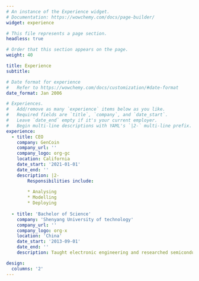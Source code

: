 ```yaml
---
# An instance of the Experience widget.
# Documentation: https://wowchemy.com/docs/page-builder/
widget: experience

# This file represents a page section.
headless: true

# Order that this section appears on the page.
weight: 40

title: Experience
subtitle:

# Date format for experience
#   Refer to https://wowchemy.com/docs/customization/#date-format
date_format: Jan 2006

# Experiences.
#   Add/remove as many `experience` items below as you like.
#   Required fields are `title`, `company`, and `date_start`.
#   Leave `date_end` empty if it's your current employer.
#   Begin multi-line descriptions with YAML's `|2-` multi-line prefix.
experience:
  - title: CEO
    company: GenCoin
    company_url: ''
    company_logo: org-gc
    location: California
    date_start: '2021-01-01'
    date_end: ''
    description: |2-
        Responsibilities include:
        
        * Analysing
        * Modelling
        * Deploying
        
  - title: 'Bachelor of Science'
    company: 'Shenyang University of technology'
    company_url: ''
    company_logo: org-x
    location: 'China'
    date_start: '2013-09-01'
    date_end: ''
    description: Taught electronic engineering and researched semiconductor physics.

design:
  columns: '2'
---
```

